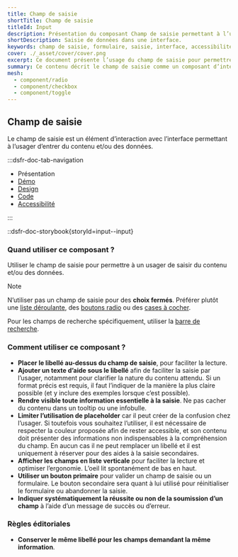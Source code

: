 ```yaml
---
title: Champ de saisie
shortTitle: Champ de saisie
titleId: Input
description: Présentation du composant Champ de saisie permettant à l’usager d’entrer des données dans une interface en respectant des règles de clarté et d’accessibilité.
shortDescription: Saisie de données dans une interface.
keywords: champ de saisie, formulaire, saisie, interface, accessibilité, design system, UX, UI, libellé, texte d’aide
cover: ./_asset/cover/cover.png
excerpt: Ce document présente l’usage du champ de saisie pour permettre à l’usager d’entrer des informations, en précisant les cas d’usage appropriés et les bonnes pratiques d’interface.
summary: Ce contenu décrit le champ de saisie comme un composant d’interface permettant à l’usager de saisir du contenu ou des données. Il indique quand l’utiliser, avec quelles alternatives dans le cas de choix fermés, et fournit des recommandations précises sur son usage, la disposition des éléments, les messages de retour, l’accessibilité et les libellés. Il s’adresse aux concepteurs et développeurs souhaitant garantir une saisie claire, efficace et cohérente dans leurs interfaces.
mesh:
  - component/radio
  - component/checkbox
  - component/toggle
---
```


## Champ de saisie

Le champ de saisie est un élément d’interaction avec l’interface permettant à l’usager d’entrer du contenu et/ou des données.

:::dsfr-doc-tab-navigation

- Présentation
- [Démo](./demo/index.md)
- [Design](./design/index.md)
- [Code](./code/index.md)
- [Accessibilité](./accessibility/index.md)

:::

::dsfr-doc-storybook{storyId=input--input}

### Quand utiliser ce composant ?

Utiliser le champ de saisie pour permettre à un usager de saisir du contenu et/ou des données.

> [!NOTE]
> N’utiliser pas un champ de saisie pour des **choix fermés**. Préférer plutôt une [liste déroulante](../../../select/_part/doc/index.md), des [boutons radio](../../../radio/_part/doc/index.md) ou des [cases à cocher](../../../checkbox/_part/doc/index.md).
>
> Pour les champs de recherche spécifiquement, utiliser la [barre de recherche](../../../search/_part/doc/index.md).

### Comment utiliser ce composant ?

- **Placer le libellé au-dessus du champ de saisie**, pour faciliter la lecture.
- **Ajouter un texte d’aide sous le libellé** afin de faciliter la saisie par l’usager, notamment pour clarifier la nature du contenu attendu. Si un format précis est requis, il faut l’indiquer de la manière la plus claire possible (et y inclure des exemples lorsque c’est possible).
- **Rendre visible toute information essentielle à la saisie**. Ne pas cacher du contenu dans un tooltip ou une infobulle.
- **Limiter l’utilisation de placeholder** car il peut créer de la confusion chez l’usager. Si toutefois vous souhaitez l’utiliser, il est nécessaire de respecter la couleur proposée afin de rester accessible, et son contenu doit présenter des informations non indispensables à la compréhension du champ. En aucun cas il ne peut remplacer un libellé et il est uniquement à réserver pour des aides à la saisie secondaires.
- **Afficher les champs en liste verticale** pour faciliter la lecture et optimiser l’ergonomie. L’oeil lit spontanément de bas en haut.
- **Utiliser un bouton primaire** pour valider un champ de saisie ou un formulaire. Le bouton secondaire sera quant à lui utilisé pour réinitialiser le formulaire ou abandonner la saisie.
- **Indiquer systématiquement la réussite ou non de la soumission d’un champ** à l’aide d’un message de succès ou d’erreur.

### Règles éditoriales

- **Conserver le même libellé pour les champs demandant la même information**.

